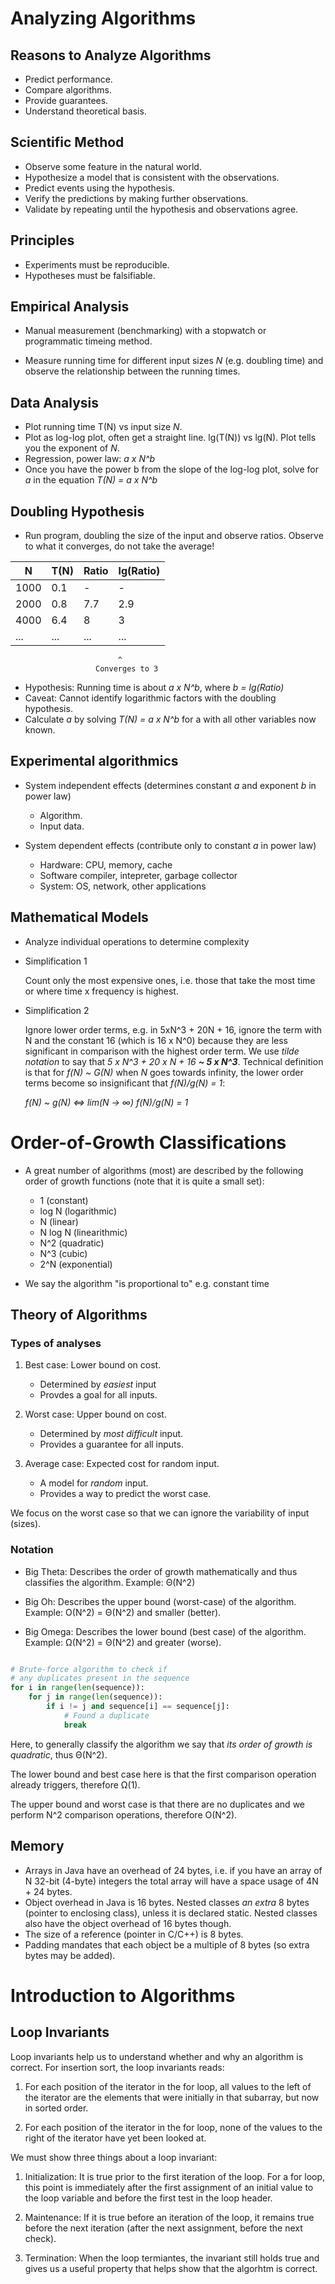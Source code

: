 # Analyzing Algorithms

## Reasons to Analyze Algorithms

- Predict performance.
- Compare algorithms.
- Provide guarantees.
- Understand theoretical basis.

## Scientific Method

- Observe some feature in the natural world.
- Hypothesize a model that is consistent with the observations.
- Predict events using the hypothesis.
- Verify the predictions by making further observations.
- Validate by repeating until the hypothesis and observations agree.

## Principles

- Experiments must be reproducible.
- Hypotheses must be falsifiable.

## Empirical Analysis

- Manual measurement (benchmarking) with a stopwatch or programmatic timeing method.

- Measure running time for different input sizes *N* (e.g. doubling time) and observe the relationship between the running times.

## Data Analysis

- Plot running time T(N) vs input size *N*.
- Plot as log-log plot, often get a straight line. lg(T(N)) vs lg(N). Plot tells you the exponent of *N*.
- Regression, power law: *a x N^b*
- Once you have the power b from the slope of the log-log plot, solve for *a* in the equation *T(N) = a x N^b*

## Doubling Hypothesis

- Run program, doubling the size of the input and observe ratios. Observe to what it converges, do not take the average!

|  N   | T(N) | Ratio | lg(Ratio) |
| ---- | ---- | ----- | --------  |
| 1000 | 0.1  |   -   |     -     |
| 2000 | 0.8  |  7.7  |    2.9    |
| 4000 | 6.4  |   8   |     3     |
| ...  | ...  |  ...  |    ...    |

                            ^
                       Converges to 3

- Hypothesis: Running time is about *a x N^b*, where *b = lg(Ratio)*
- Caveat: Cannot identify logarithmic factors with the doubling hypothesis.
- Calculate *a* by solving *T(N) = a x N^b* for a with all other variables now known.

## Experimental algorithmics

- System independent effects (determines constant *a* and exponent *b* in power law)

	+ Algorithm.
	+ Input data.

- System dependent effects (contribute only to constant *a* in power law)

	+ Hardware: CPU, memory, cache
	+ Software compiler, intepreter, garbage collector
	+ System: OS, network, other applications

## Mathematical Models

- Analyze individual operations to determine complexity
- Simplification 1

  Count only the most expensive ones, i.e. those that take the most time or where time x frequency is highest.

- Simplification 2

  Ignore lower order terms, e.g. in 5xN^3 + 20N + 16, ignore the term with N
  and the constant 16 (which is 16 x N^0) because they are less significant in
  comparison with the highest order term. We use *tilde notation* to say that *5
  x N^3 + 20 x N + 16 __~ 5 x N^3__*. Technical definition is that for *f(N) ~
  G(N)* when *N* goes towards infinity, the lower order terms become so
  insignificant that *f(N)/g(N) = 1*:

  *f(N) ~ g(N) <=> lim(N -> ∞) f(N)/g(N) = 1*

 # Order-of-Growth Classifications

 - A great number of algorithms (most) are described by the following order of growth functions (note that it is quite a small set):

 	+ 1 (constant)
 	+ log N (logarithmic)
 	+ N (linear)
 	+ N log N (linearithmic)
 	+ N^2 (quadratic)
 	+ N^3 (cubic)
 	+ 2^N (exponential)

- We say the algorithm "is proportional to" e.g. constant time

## Theory of Algorithms

### Types of analyses

1. Best case: Lower bound on cost.

	- Determined by *easiest* input
	- Provdes a goal for all inputs.

2. Worst case: Upper bound on cost.

	- Determined by *most difficult* input.
	- Provides a guarantee for all inputs.

3. Average case: Expected cost for random input.

	- A model for *random* input.
	- Provides a way to predict the worst case.

We focus on the worst case so that we can ignore the variability of input (sizes).

### Notation

- Big Theta: Describes the order of growth mathematically and thus classifies the algorithm. Example: Θ(Ν^2)

- Big Oh: Describes the upper bound (worst-case) of the algorithm. Example: O(N^2) = Θ(Ν^2) and smaller (better).

- Big Omega: Describes the lower bound (best case) of the algorithm. Example: Ω(Ν^2) = Θ(Ν^2) and greater (worse).

```Python

# Brute-force algorithm to check if
# any duplicates present in the sequence
for i in range(len(sequence)):
	for j in range(len(sequence)):
		if i != j and sequence[i] == sequence[j]:
			# Found a duplicate
			break
```

Here, to generally classify the algorithm we say that *its order of growth is quadratic*, thus Θ(Ν^2).

The lower bound and best case here is that the first comparison operation already triggers, therefore Ω(1).

The upper bound and worst case is that there are no duplicates and we perform N^2 comparison operations, therefore O(N^2).

## Memory

- Arrays in Java have an overhead of 24 bytes, i.e. if you have an array of N 32-bit (4-byte) integers the total array will have a space usage of 4N + 24 bytes.
- Object overhead in Java is 16 bytes. Nested classes *an extra* 8 bytes (pointer to enclosing class), unless it is declared static. Nested classes also have the object overhead of 16 bytes though.
- The size of a reference (pointer in C/C++) is 8 bytes.
- Padding mandates that each object be a multiple of 8 bytes (so extra bytes may be added).

# Introduction to Algorithms

## Loop Invariants

Loop invariants help us to understand whether and why an algorithm is correct. For insertion sort, the loop invariants reads:

1. For each position of the iterator in the for loop, all values to the left of the iterator are the elements that were initially in that subarray, but now in sorted order.

2. For each position of the iterator in the for loop, none of the values to the right of the iterator have yet been looked at.

We must show three things about a loop invariant:

1. Initialization: It is true prior to the first iteration of the loop. For a for loop, this point is immediately after the first assignment of an initial value to the loop variable and before the first test in the loop header.

2. Maintenance: If it is true before an iteration of the loop, it remains true before the next iteration (after the next assignment, before the next check).

3. Termination: When the loop termiantes, the invariant still holds true and gives us a useful property that helps show that the algorhtm is correct.
